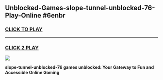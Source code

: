 
## Unblocked-Games-slope-tunnel-unblocked-76-Play-Online #6enbr
<h3>
<a href="https://news.freeplayer.one?title=slope-tunnel-unblocked-76&ref=3">CLICK TO PLAY</a></h3>
<hr>

<h3>
<a href="https://news.freeplayer.one?title=slope-tunnel-unblocked-76&ref=3">CLICK 2 PLAY</a>
  
</h3>

<a href="https://news.freeplayer.one?title=slope-tunnel-unblocked-76&ref=3"><img src="https://clearcache.store/games.png"></a>


**slope-tunnel-unblocked-76 games unblocked: Your Gateway to Fun and Accessible Online Gaming**
